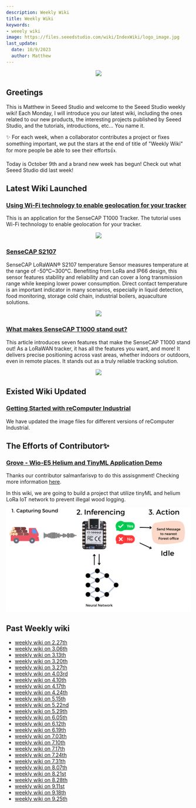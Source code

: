 ```yaml
---
description: Weekly Wiki
title: Weekly Wiki
keywords:
- weeely wiki
image: https://files.seeedstudio.com/wiki/IndexWiki/logo_image.jpg
last_update:
  date: 10/9/2023
  author: Matthew
---
```


<div align="center"><img width={1000} src="https://files.seeedstudio.com/wiki/IndexWiki/logo.png" /></div>

## Greetings

This is Matthew in Seeed Studio and welcome to the Seeed Studio weekly wiki! Each Monday, I will introduce you our latest wiki, including the ones related to our new products, the interesting projects published by Seeed Studio, and the tutorials, introductions, etc... You name it.

✨ For each week, when a collaborator contributes a project or fixes something important, we put the stars at the end of title of "Weekly Wiki" for more people be able to see their efforts👍.

Today is October 9th and a brand new week has begun! Check out what Seeed Studio did last week!

## Latest Wiki Launched

### [Using Wi-Fi technology to enable geolocation for your tracker](https://wiki.seeedstudio.com/Sensor/SenseCAP/SenseCAP_T1000_Tracker/Tracker_WiFi_Geolocation/)

This is an application for the SenseCAP T1000 Tracker. The tutorial uses Wi-Fi technology to enable geolocation for your tracker.


<div align="center"><img width={600} src="https://ksr-ugc.imgix.net/assets/042/029/307/c878a08e817ce49be25a7a8222c908e0_original.jpg?ixlib=rb-4.1.0&w=680&fit=max&v=1692700586&gif-q=50&q=92&s=acabe534ac531e4ac7bd0b1ad849e2d4" /></div>

### [SenseCAP S2107](https://wiki.seeedstudio.com/SenseCAP_S2107/)

SenseCAP LoRaWAN® S2107 temperature Sensor measures temperature at the range of -50°C~300°C. Benefiting from LoRa and IP66 design, this sensor features stability and reliability and can cover a long transmission range while keeping lower power consumption. Direct contact temperature is an important indicator in many scenarios, especially in liquid detection, food monitoring, storage cold chain, industrial boilers, aquaculture solutions. 

<div align="center"><img width={600} src="https://files.seeedstudio.com/wiki/SenseCAP/SenseCAP_LoRaWAN_S210X_Series/s2107/0.jpg" /></div>



### [What makes SenseCAP T1000 stand out?](https://wiki.seeedstudio.com/sensecap_t1000_tracker/#what-makes-sensecap-t1000-stand-out)


This article introduces seven features that make the SenseCAP T1000 stand out! As a LoRaWAN tracker, it has all the features you want, and more! It delivers precise positioning across vast areas, whether indoors or outdoors, even in remote places. It stands out as a truly reliable tracking solution.

<div align="center"><img width={400} src="https://ksr-ugc.imgix.net/assets/042/020/798/e9c1da26071a4bd0750bae8e9be16222_original.jpg?ixlib=rb-4.1.0&w=680&fit=max&v=1692642032&gif-q=50&q=92&s=0c3ef0acf872f413b2a142306ae2bc57" /></div>



## Existed Wiki Updated

### [Getting Started with reComputer Industrial](https://wiki.seeedstudio.com/reComputer_Industrial_Getting_Started/#download-system-image)

We have updated the image files for different versions of reComputer Industrial.

## The Efforts of Contributor✨

### [Grove - Wio-E5 Helium and TinyML Application Demo](https://wiki.seeedstudio.com/Grove_Wio_E5_Helium_tinyML_Demo/)

Thanks our contributor salmanfarisvp to do this assisgnment! Checking more information [here](https://github.com/orgs/Seeed-Studio/projects/6/views/1?pane=issue&itemId=36100879).

In this wiki, we are going to build a project that utilize tinyML and helium LoRa IoT network to prevent illegal wood logging.

<div align="center"><img width={600} src="https://raw.githubusercontent.com/salmanfarisvp/resource/main/Images/lora%2Btinyml/illegalWoodlogging.png" /></div>



<!-- - Check on [GitHub](https://github.com/orgs/Seeed-Studio/projects/6) for more information.
- We will be really appreciate if you can [share your ideas](https://github.com/orgs/Seeed-Studio/projects/6?pane=issue&itemId=35179519) with us! -->

## Past Weekly wiki

- [weekly wiki on 2.27th](/Seeed_Elderly/weekly_wiki/wiki227)
- [weekly wiki on 3.06th](/Seeed_Elderly/weekly_wiki/wiki306)
- [weekly wiki on 3.13th](/Seeed_Elderly/weekly_wiki/wiki313)
- [weekly wiki on 3.20th](/Seeed_Elderly/weekly_wiki/wiki320)
- [weekly wiki on 3.27th](/Seeed_Elderly/weekly_wiki/wiki327)
- [weekly wiki on 4.03rd](/Seeed_Elderly/weekly_wiki/wiki403)
- [weekly wiki on 4.10th](/Seeed_Elderly/weekly_wiki/wiki410)
- [weekly wiki on 4.17th](/Seeed_Elderly/weekly_wiki/wiki417)
- [weekly wiki on 4.24th](/Seeed_Elderly/weekly_wiki/wiki424)
- [weekly wiki on 5.15th](/Seeed_Elderly/weekly_wiki/wiki515)
- [weekly wiki on 5.22nd](/Seeed_Elderly/weekly_wiki/wiki522)
- [weekly wiki on 5.29th](/Seeed_Elderly/weekly_wiki/wiki529)
- [weekly wiki on 6.05th](/Seeed_Elderly/weekly_wiki/wiki605)
- [weekly wiki on 6.12th](/Seeed_Elderly/weekly_wiki/wiki612)
- [weekly wiki on 6.19th](/Seeed_Elderly/weekly_wiki/wiki619)
- [weekly wiki on 7.03th](/Seeed_Elderly/weekly_wiki/wiki703)
- [weekly wiki on 7.10th](/Seeed_Elderly/weekly_wiki/wiki710)
- [weekly wiki on 7.17th](/Seeed_Elderly/weekly_wiki/wiki717)
- [weekly wiki on 7.24th](/Seeed_Elderly/weekly_wiki/wiki724)
- [weekly wiki on 7.31th](/Seeed_Elderly/weekly_wiki/wiki731)
- [weekly wiki on 8.07th](/Seeed_Elderly/weekly_wiki/wiki807)
- [weekly wiki on 8.21st](/Seeed_Elderly/weekly_wiki/wiki821)
- [weekly wiki on 8.28th](/Seeed_Elderly/weekly_wiki/wiki828)
- [weekly wiki on 9.11st](/Seeed_Elderly/weekly_wiki/wiki911)
- [weekly wiki on 9.18th](/Seeed_Elderly/weekly_wiki/wiki918)
- [weekly wiki on 9.25th](/Seeed_Elderly/weekly_wiki/wiki925)